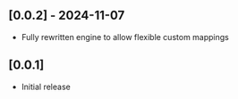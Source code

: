## [0.0.2] - 2024-11-07

- Fully rewritten engine to allow flexible custom mappings

## [0.0.1]

- Initial release
